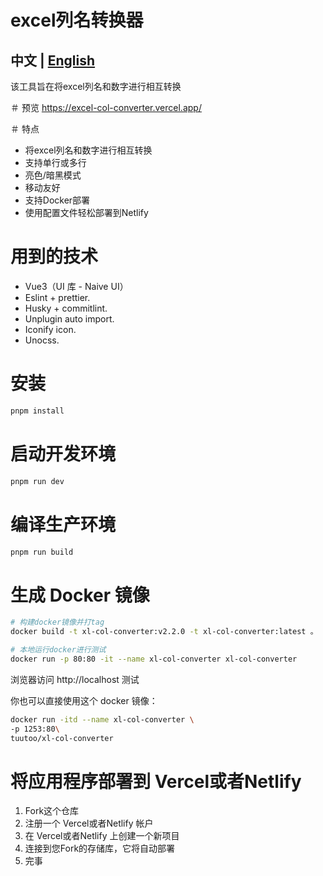 # excel列名转换器
## 中文 | [English](https://github.com/tuutoo/excel-col-converter/blob/main/README.md)
该工具旨在将excel列名和数字进行相互转换

＃ 预览
https://excel-col-converter.vercel.app/

＃ 特点
 - 将excel列名和数字进行相互转换
 - 支持单行或多行
 - 亮色/暗黑模式
 - 移动友好
 - 支持Docker部署
 - 使用配置文件轻松部署到Netlify

# 用到的技术
 -  Vue3（UI 库 - Naive UI）
 -  Eslint + prettier.
 -  Husky + commitlint.
 -  Unplugin auto import.
 -  Iconify icon.
 -  Unocss.

# 安装

```sh
pnpm install
```

# 启动开发环境

```sh
pnpm run dev
```

# 编译生产环境

```sh
pnpm run build
```

# 生成 Docker 镜像
```sh
# 构建docker镜像并打tag
docker build -t xl-col-converter:v2.2.0 -t xl-col-converter:latest 。

# 本地运行docker进行测试
docker run -p 80:80 -it --name xl-col-converter xl-col-converter
```
浏览器访问 http://localhost 测试

你也可以直接使用这个 docker 镜像：
```sh
docker run -itd --name xl-col-converter \
-p 1253:80\
tuutoo/xl-col-converter
```

# 将应用程序部署到 Vercel或者Netlify
 1. Fork这个仓库
 1. 注册一个 Vercel或者Netlify 帐户
 1. 在 Vercel或者Netlify 上创建一个新项目
 1. 连接到您Fork的存储库，它将自动部署
 1. 完事